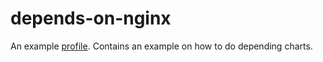 # depends-on-nginx
An example [profile](https://github.com/weaveworks/profiles). Contains an example on how to do depending charts. 
